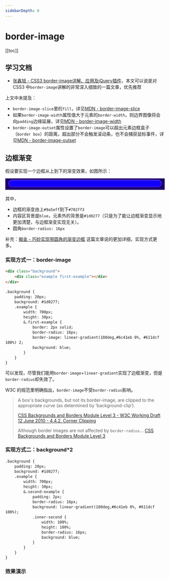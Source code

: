 ```yaml
---
sidebarDepth: 0
---
```


# border-image

[[toc]]

## 学习文档

- [张鑫旭 - CSS3 border-image详解、应用及jQuery插件](https://www.zhangxinxu.com/wordpress/2010/01/css3-border-image/)，本文可以说是对 CSS3 中`border-image`讲解的非常深入细致的一篇文章，优先推荐

上文中未提及：

- `border-image-slice`里的`fill`，详见[MDN - border-image-slice](https://developer.mozilla.org/en-US/docs/Web/CSS/border-image-slice)
- 如果`border-image-width`属性值大于元素的`border-width`，则边界图像将会向`padding`边缘延展，详见[MDN - border-image-width](https://developer.mozilla.org/en-US/docs/Web/CSS/border-image-width)
- `border-image-outset`属性设置了`border-image`可以超出元素边框盒子（`border box`）的距离，超出部分不会触发滚动条，也不会捕获鼠标事件，详见[MDN - border-image-outset](https://developer.mozilla.org/en-US/docs/Web/CSS/border-image-outset)

## 边框渐变

假设要实现一个边框从上到下的渐变效果，如图所示：

![边框渐变效果图](./images/border-linear-gradient.png)

其中，

- 边框的渐变由上`#9a5eff`到下`#702ff3`
- 内容区背景是`blue`，元素外的背景是`#1d0277`（只是为了能让边框渐变显示地更加清楚，与边框渐变实现无关）。
- 圆角`border-radius: 16px`

补充：[掘金 - 巧妙实现带圆角的渐变边框](https://juejin.cn/post/6844903972281516045) 这篇文章说的更加详细，实现方式更多。

### 实现方式一：border-image

```html
<div class="background">
    <div class="example first-example"></div>
</div>
```

```less
.background {
    padding: 20px;
    background: #1d0277;
    .example {
        width: 700px;
        height: 30px;
        &.first-example {
            border: 2px solid;
            border-radius: 16px;
            border-image: linear-gradient(180deg,#6c41eb 0%, #611dcf 100%) 2;
            background: blue;
        }
    }
}
```

可以发现，尽管我们能用`border-image`+`linear-gradient`实现了边框渐变，但是`border-radius`却失效了。

W3C 的规范里明确指出，`border-image`不受`border-radius`影响。

> A box's backgrounds, but not its border-image, are clipped to the appropriate curve (as determined by ‘background-clip’).
>
> [CSS Backgrounds and Borders Module Level 3 - W3C Working Draft 12 June 2010 - 4.4.2. Corner Clipping](https://www.w3.org/TR/2010/WD-css3-background-20100612/)
>
> Although border images are not affected by `border-radius`...
> [CSS Backgrounds and Borders Module Level 3](https://www.w3.org/TR/css-backgrounds-3/#corner-clipping)

### 实现方式二：background*2

```less
.background {
    padding: 20px;
    background: #1d0277;
    .example {
        width: 700px;
        height: 30px;
        &.second-example {
            padding: 2px;
            border-radius: 16px;
            background: linear-gradient(180deg,#6c41eb 0%, #611dcf 100%);
            .inner-second {
                width: 100%;
                height: 100%;
                border-radius: 16px;
                background: blue;
            }
        }
    }
}
```

### 效果演示

<examples-border-image-linear-gradient></examples-border-image-linear-gradient>
